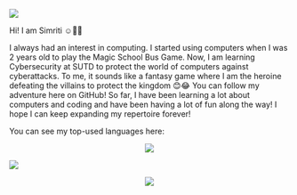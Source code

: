 <p align="centre">
  <img src="https://github.com/sims1710/sims1710/assets/87659722/bcd87eab-b52f-493e-b8d2-a36e518768ea" />
</p>

<p align="centre"> 
  Hi! I am Simriti ☺️🌼✨ </p>
<p align="centre">
  
  I always had an interest in computing. I started using computers when I was 2 years old to play the Magic School Bus Game. Now, I am learning Cybersecurity at SUTD to protect the world of computers against cyberattacks. To me, it sounds like a fantasy game where I am the heroine defeating the villains to protect the kingdom 😊😂 You can follow my adventure here on GitHub! So far, I have been learning a lot about computers and coding and have been having a lot of fun along the way! I hope I can keep expanding my repertoire forever!
</p>

<p align="centre">
  You can see my top-used languages here:
</p>

<p align="center">
  <a href="https://github.com/sims1710/convoychat">
    <img align="center" src="https://github-readme-stats.vercel.app/api/top-langs?username=sims1710&layout=compact&langs_count=8&card_width=320"/>
  </a>
</p>

<p align="centre">
  <a href="https://github.com/sims1710/github-readme-stats">
    <img align="center" src="https://github-readme-stats.vercel.app/api?username=sims1710"/>
  </a>
</p>

<p align="center">
    <a href="https://git.io/streak-stats"><img src="https://streak-stats.demolab.com?user=sims1710"/></a>
</p>
